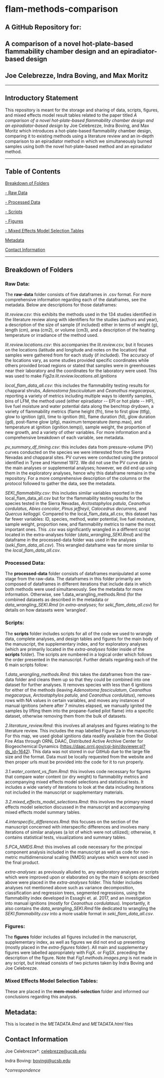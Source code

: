 # flam-methods-comparison

## A GitHub Repository for: 

## A comparison of a novel hot-plate-based flammability chamber design and an epiradiator-based design

## Joe Celebrezze, Indra Boving, and Max Moritz

--------------------------------

## Introductory Statement
This repository is meant for the storage and sharing of data, scripts, figures, and mixed effects model result tables related to the paper titled *A comparison of a novel hot-plate-based flammability chamber design and an epiradiator-based design* by Joe Celebrezze, Indra Boving, and Max Moritz which introduces a hot-plate-based flammability chamber design, comparing it to existing methods using a literature review and an in-depth comparison to an epiradiator method in which we simultaneously burned samples using both the novel hot-plate-based method and an epiradiator method.

--------------------------------

## Table of Contents

[Breakdown of Folders](https://github.com/celebrezze/flam-methods-comparison#breakdown-of-folders)

[- Raw Data](https://github.com/celebrezze/flam-methods-comparison#raw-data)

[- Processed Data](https://github.com/celebrezze/flam-methods-comparison#processed-data)

[- Scripts](https://github.com/celebrezze/flam-methods-comparison#scripts)

[- Figures](https://github.com/celebrezze/flam-methods-comparison#figures)

[- Mixed Effects Model Selection Tables](https://github.com/celebrezze/flam-methods-comparison#mixed-effects-model-selection-tables)

[Metadata](https://github.com/celebrezze/flam-methods-comparison#metadata)

[Contact Information](https://github.com/celebrezze/flam-methods-comparison#contact-information)

--------------------------------

## Breakdown of Folders

### Raw Data:
The **raw-data** folder consists of five dataframes in .csv format. For more comprehensive information regarding each of the dataframes, see the metadata. Below are descriptions for those dataframes:
  
  *lit.review.csv*: this exhibits the methods used in the 134 studies identified in the literature review along with identifiers for the studies (authors and year), a description of the size of sample (if included) either in terms of weight (g), length (cm), area (cm2), or volume (cm3), and a description of the heating temperature or irradiance of the method used.
  
  *lit.review.locations.csv*: this accompanies the *lit.review.csv*, but it focuses on the locations (latitude and longitude and notes on the location) that samples were gathered from for each study (if included). The accuracy of the locations vary, as some studies provided specific coordinates while others provided broad regions or stated that samples were in greenhouses near their laboratory and the coordinates for the laboratory were used. This was used to make *Fig2a.lit.review.locations.all.ignitions*
  
  *local_flam_data_all.csv*: this includes the flammability testing results for chapparal shrubs, *Adenostoma fasciculatum* and *Ceanothus megacarpus*, reporting a variety of metrics including multiple ways to identify samples, bins of LFM, the method used (either epiradiator -- EPI or hot plate -- HP), live fuel moisture and water potential data along the benchtop drydown, a variety of flammability metrics (flame height (fh), time to first glow (ttfg), glow to ignition (gti), time to ignition (tti), flame duration (fd), glow duration (gd), post-flame glow (pfg), maximum temperature (temp.max), and temperature at ignition (ignition.temp)), sample weight, the proportion of new growth, and a variety of other variables. For more information and a comprehensive breakdown of each variable, see metadata.
  
  *pv_summary_df_timing.csv*: this includes data from pressure-volume (PV) curves conducted on the species we were interested from the Sierra Nevadas and chapparal sites. PV curves were conducted using the protocol identified in Tyree and Hammel 1972. We did not use the PV curve data in the main analyses or supplemental analyses; however, we did end up using them in the exploratory analyses, hence why this dataframe remains in the repository. For a more comprehensive description of the columns or the protocol followed to gather the data, see the metadata.
  
  *SEKI_flammability.csv*: this includes similar variables reported in the local_flam_data_all.csv but for the flammability testing results for the species tested in the Sierra Nevadas, *Arctostaphylos patula*, *Ceanothus cordulatus*, *Abies concolor*, *Pinus jeffreyii*, *Calocedrus decurrens*, and *Quercus kelloggii*. Compared to the local_flam_data_all.csv, this dataset has far fewer variables: ID, species, method, water potential, live fuel moisture, sample weight, proportion new, and flammability metrics to name the most important ones. This .csv was significantly wrangled in a different script located in the extra-analyses folder (*data_wrangling_SEKI.Rmd*) and the dataframe in the processed-data folder was used in the analyses (*seki_flam_data_all.csv*). This wrangled dataframe was far more similar to the *local_flam_data_all.csv*.
  
### Processed Data:
The **processed-data** folder consists of dataframes manipulated at some stage from the raw-data. The dataframes in this folder primarily are composed of dataframes in different iterations that include data in which both methods were used simultaneously. See the metadata for more information. Otherwise, see 1.data_wrangling_methods.Rmd (for the combined datasets as described in the metadata or *data_wrangling_SEKI.Rmd* (in *extra-analyses*; for *seki_flam_data_all.csv*) for details on how datasets were 'wrangled'.

### Scripts:
The **scripts** folder includes scripts for all of the code we used to wrangle data, complete analyses, and design tables and figures for the main body of the manuscript, the supplementary index, and for exploratory analyses (which are primarily located in the *extra-analyses* folder inside of the **scripts** folder). The scripts are numbered in a logical order which follows the order presented in the manuscript. Further details regarding each of the 6 main scripts follow:

  *1.data_wrangling_methods.Rmd*: this takes the dataframes from the raw-data folder and cleans them up so that they could be combined into one dataset for further analyses. It removes species with less than 6 ignitions for either of the methods (leaving *Adenostoma fasciculatum*, *Ceanothus megacarpus*, *Arctostaphylos patula*, and *Ceanothus cordulatus*), removes rows with NA values in certain variables, and moves any instances of manual ignitions (where after 7 minutes elapsed, we manually ignited the samples by lifting them into the propane-fueled pilot flame) into a specific dataset, otherwise removing them from the bulk of datasets.
  
  *2.literature_review.Rmd*: this involves all analyses and figures relating to the literature review. This includes the map labelled Figure 2a in the manuscript. For this map, we used global ignitions data readily available from the Global Fire Atlas through ORNL DAAC, Distributed Active Archive Center for Biogeochemical Dynamics (https://daac.ornl.gov/cgi-bin/dsviewer.pl?ds_id=1642). This data was not stored in our GitHub due to the  large file size and the format. Data must be locally requested from the website and then proper urls must be provided into the code for it to run properly.
  
  *3.1.water_content_vs_flam.Rmd*: this involves code necessary for figures that compare water content (or dry weight) to flammability metrics and accompanying mixed effects model selections and statistical tests. It includes a wide variety of iterations to look at the data including iterations not included in the manuscript or supplementary materials.
  
  *3.2.mixed_effects_model_selections.Rmd*: this involves the primary mixed effects model selection discussed in the manuscript and accompanying mixed effects model summary tables.
  
  *4.interspecific_differences.Rmd*: this focuses on the section of the manuscript concerned with interspecific differences and involves many iterations of similar analyses (a lot of which were not utilized); otherwise, it contains statistical tests, visualizations and summary tables.
  
  *5.PCA_NMDS.Rmd*: this involves all code necessary for the principal component analysis included in the manuscript as well as code for non-metric multidimensional scaling (NMDS) analyses which were not used in the final product.
  
  *extra-analyses*: as previously alluded to, any exploratory analyses or scripts which were improved upon or elaborated on by the main 6 scripts described above were placed in the *extra-analyses* folder. This folder includes analyses not mentioned above such as variance decomposition, classification and regression trees, segmented regressions, using the flammability index developed in Essaghi et. al. 2017, and an investigation into manual ignitions (mostly for *Ceanothus cordulataus*). Importantly, it also contains the *data_wrangling_SEKI.Rmd* file dedicated to wrangling the *SEKI.flammability.csv* into a more usable format in *seki_flam_data_all.csv*.
  
### Figures:
The **figures** folder includes all figures included in the manuscript, supplementary index, as well as figures we did not end up presenting (mostly placed in the *extra-figures* folder). All main and supplementary figures were labelled appropriately with FigX. or FigSX. preceding the description of the figure. Note that *Fig1.methods.images.png* is not made in any script, but instead consists of two pictures taken by Indra Boving and Joe Celebrezze.

### Mixed Effects Model Selection Tables:
These are placed in the **mem-model-selection** folder and informed our conclusions regarding this analysis.

## Metadata:
This is located in the *METADATA.Rmd* and *METADATA.html* files

## Contact Information

Joe Celebrezze*: celebrezze@ucsb.edu

Indra Boving: bovingi@ucsb.edu

**correspondence*